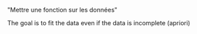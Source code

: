 "Mettre une fonction sur les données"

The goal is to fit the data even if the data is incomplete (apriori)